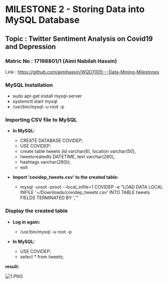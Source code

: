 
# MILESTONE 2 - Storing Data into MySQL Database

## Topic : Twitter Sentiment Analysis on Covid19 and Depression

### Matric No : 17198801/1  (Aimi Nabilah Hassin)

Link : https://github.com/aimihassin/WQD7005---Data-Mining-Milestones

### MySQL Installation

* sudo apt-get install mysql-server
* systemctl start mysql
* /usr/bin/mysql -u root -p

### Importing CSV file to MySQL

* **In MySQL:**
    
    
    - CREATE DATABASE COVIDEP;
    - USE COVIDEP;
    - create table tweets (id varchar(6), location varchar(50),
    - tweetcreatedts DATETIME, text varchar(280),
    - hashtags varchar(280));
    - exit

* **Import 'covidep_tweets.csv' to the created table:**


    - mysql -uroot -proot --local_infile=1 COVIDEP -e "LOAD DATA LOCAL INFILE
      '~/Downloads/covidep_tweets.csv' INTO TABLE tweets
      FIELDS TERMINATED BY ','"


### Display the created table

* **Log in again:**

    * /usr/bin/mysql -u root -p
    
    
* **In MySQL:**


    - USE COVIDEP;
    - select * from tweets;
    

**result:**

![1.PNG](attachment:1.PNG)
